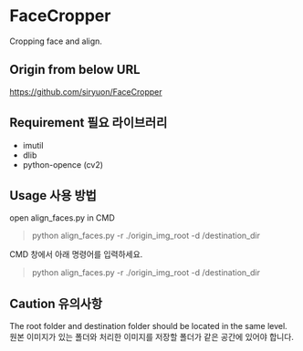 # FaceCropper
Cropping face and align.

## Origin from below URL
https://github.com/siryuon/FaceCropper

## Requirement 필요 라이브러리
* imutil
* dlib  
* python-opence (cv2)

## Usage 사용 방법
open align_faces.py in CMD
> python align_faces.py -r ./origin_img_root -d /destination_dir  

CMD 창에서 아래 명령어를 입력하세요. 
> python align_faces.py -r ./origin_img_root -d /destination_dir


## Caution 유의사항
The root folder and destination folder should be located in the same level.  
원본 이미지가 있는 폴더와 처리한 이미지를 저장할 폴더가 같은 공간에 있어야 합니다.

